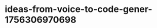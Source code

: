 # ideas-from-voice-to-code-gener-1756306970698
```json [ { "title": "Voice-Driven API Builder", "description": "أداة تسمح للمستخدمين بإنشاء واجهات برمجة التطبيقات (APIs) باستخدام الأوامر الصوتية، مما يسهل على المطورين إنشاء خدماتهم بسرعة.", "mvp_plan": "استخدام مكتبة تحويل الصوت إلى نص لإنشاء واجهة بسيطة. تطوير نموذج أولي يمكنه التعرف على الأوامر الأساسية لإنشاء نقاط النهاية، ثم اختبارها مع ...

